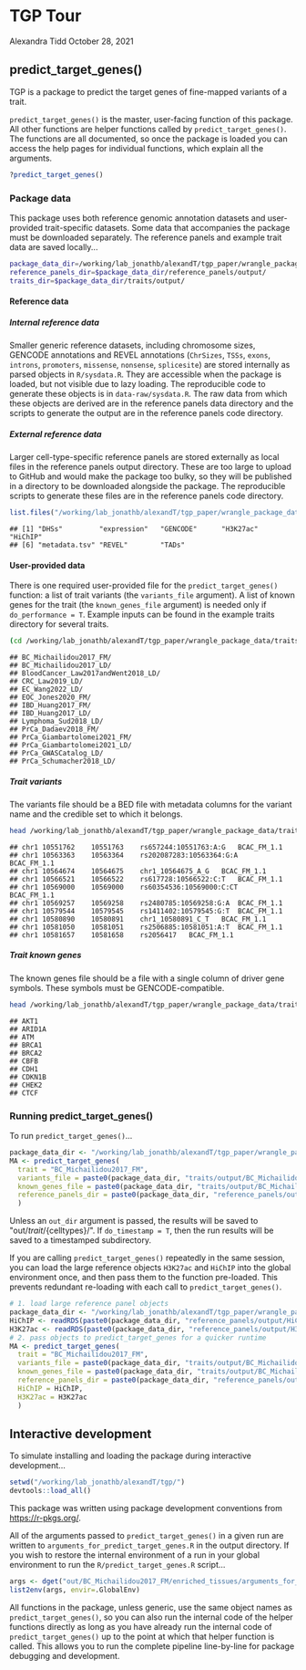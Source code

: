 TGP Tour
================
Alexandra Tidd
October 28, 2021

## predict\_target\_genes()

TGP is a package to predict the target genes of fine-mapped variants of a trait.

`predict_target_genes()` is the master, user-facing function of this package. All other functions are helper functions called by `predict_target_genes()`. The functions are all documented, so once the package is loaded you can access the help pages for individual functions, which explain all the arguments.

``` r
?predict_target_genes()
```

### Package data

This package uses both reference genomic annotation datasets and user-provided trait-specific datasets. Some data that accompanies the package must be downloaded separately. The reference panels and example trait data are saved locally...

``` bash
package_data_dir=/working/lab_jonathb/alexandT/tgp_paper/wrangle_package_data/
reference_panels_dir=$package_data_dir/reference_panels/output/
traits_dir=$package_data_dir/traits/output/
```

#### Reference data

##### Internal reference data

Smaller generic reference datasets, including chromosome sizes, GENCODE annotations and REVEL annotations (`ChrSizes`, `TSSs`, `exons`, `introns`, `promoters`, `missense`, `nonsense`, `splicesite`) are stored internally as parsed objects in `R/sysdata.R`. They are accessible when the package is loaded, but not visible due to lazy loading. The reproducible code to generate these objects is in `data-raw/sysdata.R`. The raw data from which these objects are derived are in the reference panels data directory and the scripts to generate the output are in the reference panels code directory.

##### External reference data

Larger cell-type-specific reference panels are stored externally as local files in the reference panels output directory. These are too large to upload to GitHub and would make the package too bulky, so they will be published in a directory to be downloaded alongside the package. The reproducible scripts to generate these files are in the reference panels code directory.

``` r
list.files("/working/lab_jonathb/alexandT/tgp_paper/wrangle_package_data/reference_panels/output/")
```

    ## [1] "DHSs"         "expression"   "GENCODE"      "H3K27ac"      "HiChIP"      
    ## [6] "metadata.tsv" "REVEL"        "TADs"

#### User-provided data

There is one required user-provided file for the `predict_target_genes()` function: a list of trait variants (the `variants_file` argument). A list of known genes for the trait (the `known_genes_file` argument) is needed only if `do_performance = T`. Example inputs can be found in the example traits directory for several traits.

``` bash
(cd /working/lab_jonathb/alexandT/tgp_paper/wrangle_package_data/traits/output/ ; ls -d */)
```

    ## BC_Michailidou2017_FM/
    ## BC_Michailidou2017_LD/
    ## BloodCancer_Law2017andWent2018_LD/
    ## CRC_Law2019_LD/
    ## EC_Wang2022_LD/
    ## EOC_Jones2020_FM/
    ## IBD_Huang2017_FM/
    ## IBD_Huang2017_LD/
    ## Lymphoma_Sud2018_LD/
    ## PrCa_Dadaev2018_FM/
    ## PrCa_Giambartolomei2021_FM/
    ## PrCa_Giambartolomei2021_LD/
    ## PrCa_GWASCatalog_LD/
    ## PrCa_Schumacher2018_LD/

##### Trait variants

The variants file should be a BED file with metadata columns for the variant name and the credible set to which it belongs.

``` bash
head /working/lab_jonathb/alexandT/tgp_paper/wrangle_package_data/traits/output/BC_Michailidou2017_FM/variants.bed
```

    ## chr1 10551762    10551763    rs657244:10551763:A:G   BCAC_FM_1.1
    ## chr1 10563363    10563364    rs202087283:10563364:G:A    BCAC_FM_1.1
    ## chr1 10564674    10564675    chr1_10564675_A_G   BCAC_FM_1.1
    ## chr1 10566521    10566522    rs617728:10566522:C:T   BCAC_FM_1.1
    ## chr1 10569000    10569000    rs60354536:10569000:C:CT    BCAC_FM_1.1
    ## chr1 10569257    10569258    rs2480785:10569258:G:A  BCAC_FM_1.1
    ## chr1 10579544    10579545    rs1411402:10579545:G:T  BCAC_FM_1.1
    ## chr1 10580890    10580891    chr1_10580891_C_T   BCAC_FM_1.1
    ## chr1 10581050    10581051    rs2506885:10581051:A:T  BCAC_FM_1.1
    ## chr1 10581657    10581658    rs2056417   BCAC_FM_1.1

##### Trait known genes

The known genes file should be a file with a single column of driver gene symbols. These symbols must be GENCODE-compatible.

``` bash
head /working/lab_jonathb/alexandT/tgp_paper/wrangle_package_data/traits/output/BC_Michailidou2017_FM/known_genes.txt
```

    ## AKT1
    ## ARID1A
    ## ATM
    ## BRCA1
    ## BRCA2
    ## CBFB
    ## CDH1
    ## CDKN1B
    ## CHEK2
    ## CTCF

### Running predict\_target\_genes()

To run `predict_target_genes()`...

``` r
package_data_dir <- "/working/lab_jonathb/alexandT/tgp_paper/wrangle_package_data/"
MA <- predict_target_genes(
  trait = "BC_Michailidou2017_FM",
  variants_file = paste0(package_data_dir, "traits/output/BC_Michailidou2017_FM/variants.bed"),
  known_genes_file = paste0(package_data_dir, "traits/output/BC_Michailidou2017_FM/known_genes.txt"),
  reference_panels_dir = paste0(package_data_dir, "reference_panels/output/")
  )
```

Unless an `out_dir` argument is passed, the results will be saved to "out/${trait}/${celltypes}/". If `do_timestamp = T`, then the run results will be saved to a timestamped subdirectory.

If you are calling `predict_target_genes()` repeatedly in the same session, you can load the large reference objects `H3K27ac` and `HiChIP` into the global environment once, and then pass them to the function pre-loaded. This prevents redundant re-loading with each call to `predict_target_genes()`.

``` r
# 1. load large reference panel objects
package_data_dir <- "/working/lab_jonathb/alexandT/tgp_paper/wrangle_package_data/"
HiChIP <- readRDS(paste0(package_data_dir, "reference_panels/output/HiChIP/HiChIP.rds"))
H3K27ac <- readRDS(paste0(package_data_dir, "reference_panels/output/H3K27ac/H3K27ac.rds"))
# 2. pass objects to predict_target_genes for a quicker runtime
MA <- predict_target_genes(
  trait = "BC_Michailidou2017_FM",
  variants_file = paste0(package_data_dir, "traits/output/BC_Michailidou2017_FM/variants.bed"),
  known_genes_file = paste0(package_data_dir, "traits/output/BC_Michailidou2017_FM/known_genes.txt"),
  reference_panels_dir = paste0(package_data_dir, "reference_panels/output/"),
  HiChIP = HiChIP,
  H3K27ac = H3K27ac
  )
```

## Interactive development

To simulate installing and loading the package during interactive development...

``` r
setwd("/working/lab_jonathb/alexandT/tgp/")
devtools::load_all()
```

This package was written using package development conventions from <https://r-pkgs.org/>.

All of the arguments passed to `predict_target_genes()` in a given run are written to `arguments_for_predict_target_genes.R` in the output directory. If you wish to restore the internal environment of a run in your global environment to run the `R/predict_target_genes.R` script...

``` r
args <- dget("out/BC_Michailidou2017_FM/enriched_tissues/arguments_for_predict_target_genes.R") 
list2env(args, envir=.GlobalEnv)
```

All functions in the package, unless generic, use the same object names as `predict_target_genes()`, so you can also run the internal code of the helper functions directly as long as you have already run the internal code of `predict_target_genes()` up to the point at which that helper function is called. This allows you to run the complete pipeline line-by-line for package debugging and development.

